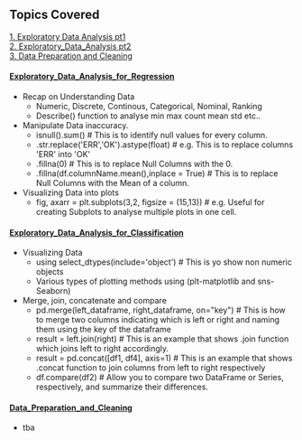 <!-- Revision Section Starts -->
## Topics Covered


<!-- Add link to the sections -->
[1. Exploratory Data Analysis pt1](#Exploratory_Data_Analysis_for_Regression) <br>
[2. Exploratory_Data_Analysis pt2](#Exploratory_Data_Analysis_for_Classification) <br>
[3. Data Preparation and Cleaning](#Data_Preparation_and_Cleaning) <br>

<!-- ABOUT Section Ends -->


#### [Exploratory_Data_Analysis_for_Regression](https://github.com/mommafish/BCG_Rise/tree/main/ML_Library/Intro_to_ML/1130_Exploratory_Data_Analysis_(EDA)_for_regression_1)
* Recap on Understanding Data
    * Numeric, Discrete, Continous, Categorical, Nominal, Ranking
    * Describe() function to analyse min max count mean std etc..
* Manipulate Data inaccuracy.
    * isnull().sum()    # This is to identify null values for every column.
    * .str.replace('ERR','OK').astype(float)     # e.g. This is to replace columns 'ERR' into 'OK'
    * .fillna(0)  # This is to replace Null Columns with the 0.
    * .fillna(df.columnName.mean(),inplace = True)  # This is to replace Null Columns with the Mean of a column.
* Visualizing Data into plots
    * fig, axarr = plt.subplots(3,2, figsize = (15,13))     # e.g. Useful for creating Subplots to analyse multiple plots in one cell.


#### [Exploratory_Data_Analysis_for_Classification](https://github.com/mommafish/BCG_Rise/tree/main/ML_Library/Intro_to_ML/1201_Exploratory_Data_Analysis_(EDA)_for_Classification_pt2)
* Visualizing Data
    * using select_dtypes(include='object')     # This is yo show non numeric objects
    * Various types of plotting methods using (plt-matplotlib and sns-Seaborn)
* Merge, join, concatenate and compare
    * pd.merge(left_dataframe, right_dataframe, on="key")   # This is how to merge two columns indicating which is left or right and naming them using the key of the dataframe
    * result = left.join(right)     # This is an example that shows .join function which joins left to right accordingly.
    * result = pd.concat([df1, df4], axis=1)    # This is an example that shows .concat function to join columns from left to right respectively
    * df.compare(df2)   # Allow you to compare two DataFrame or Series, respectively, and summarize their differences.


#### [Data_Preparation_and_Cleaning](https://github.com/mommafish/BCG_Rise/tree/main/ML_Library/Intro_to_ML/1202_Data_Preparation_and_Cleaning)
* tba

<!-- Revision Section Ends -->